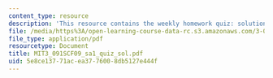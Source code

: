 ```yaml
---
content_type: resource
description: 'This resource contains the weekly homework quiz: solution outlines.'
file: /media/https%3A/open-learning-course-data-rc.s3.amazonaws.com/3-091sc-introduction-to-solid-state-chemistry-fall-2010/5e8ce13771acea3776008db5127e444f_MIT3_091SCF09_sa1_quiz_sol.pdf
file_type: application/pdf
resourcetype: Document
title: MIT3_091SCF09_sa1_quiz_sol.pdf
uid: 5e8ce137-71ac-ea37-7600-8db5127e444f
---
```


